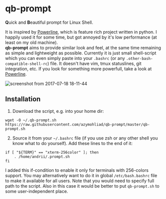 # qb-prompt
**Q**uick and **B**eautiful prompt for Linux Shell.  

It is inspired by [Powerline](https://github.com/powerline/powerline), which is feature rich project written in python. I happily used it for some time, but got annoyed by it's low performance (at least on my old machine).   
**qb-prompt** aims to provide similar look and feel, at the same time remaining as simple and lightweight as possible. Currently it is just small shell-script which you can even simply paste into your `.bashrc` (or any `.other-bash-compatible-shell-rc`) file. It doesn't have vim, tmux statuslines, git integration, etc. If you look for something more powerfull, take a look at [Powerline](https://github.com/powerline/powerline).

![screenshot from 2017-07-18 18-11-44](https://user-images.githubusercontent.com/4020369/28313033-d6102df0-6be7-11e7-95df-53f1735812e3.png)

## Installation
1. Download the script, e.g. into your home dir:
```
wget -O ~/.qb-prompt.sh https://raw.githubusercontent.com/azymohliad/qb-prompt/master/qb-prompt.sh
```

2. Source it from your `~/.bashrc` file (if you use zsh or any other shell you know what to do yourself). Add these lines to the end of it:
```
if [ "${TERM}" == "xterm-256color" ]; then
    . /home/andrii/.prompt.sh
fi
```
I added this if-condition to enable it only for terminals with 256-colors support.
You may alternatively want to do it in global `/etc/bash.bashrc` file to make it available for all users. Note that you would need to specify full path to the script. Also in this case it would be better to put `qb-prompt.sh` to some user-independent place.
